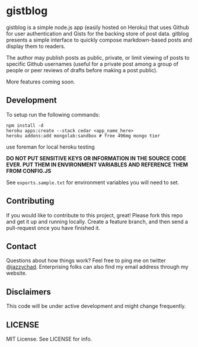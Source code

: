# gistblog

gistblog is a simple node.js app (easily hosted on Heroku) that uses
Github for user authentication and Gists for the backing store of post
data. gitblog presents a simple interface to quickly compose
markdown-based posts and display them to readers.

The author may publish posts as public, private, or limit viewing of
posts to specific Github usernames (useful for a private post among a
group of people or peer reviews of drafts before making a post public).

More features coming soon.

## Development

To setup run the following commands:

    npm install -d
    heroku apps:create --stack cedar <app_name_here>
    heroku addons:add mongolab:sandbox # free 496mg mongo tier

use foreman for local heroku testing

**DO NOT PUT SENSITIVE KEYS OR INFORMATION IN THE SOURCE CODE
EVER. PUT THEM IN ENVIRONMENT VARIABLES AND REFERENCE THEM FROM
CONFIG.JS**

See `exports.sample.txt` for environment variables you will need to set.

## Contributing

If you would like to contribute to this project, great! Please fork
this repo and get it up and running locally. Create a feature branch,
and then send a pull-request once you have finished it.

## Contact

Questions about how things work? Feel free to ping me on twitter
@[jazzychad](https://twitter.com/jazzychad). Enterprising folks can
also find my email address through my website.

## Disclaimers

This code will be under active development and might change frequently.

## LICENSE

MIT License. See LICENSE for info.
